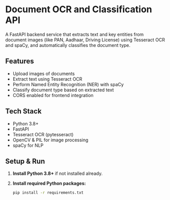 # Document OCR and Classification API

A FastAPI backend service that extracts text and key entities from document images (like PAN, Aadhaar, Driving License) using Tesseract OCR and spaCy, and automatically classifies the document type.

## Features

- Upload images of documents  
- Extract text using Tesseract OCR  
- Perform Named Entity Recognition (NER) with spaCy  
- Classify document type based on extracted text  
- CORS enabled for frontend integration  

## Tech Stack

- Python 3.8+  
- FastAPI  
- Tesseract OCR (pytesseract)  
- OpenCV & PIL for image processing  
- spaCy for NLP  

## Setup & Run

1. **Install Python 3.8+** if not installed already.

2. **Install required Python packages:**  
   ```bash
   pip install -r requirements.txt

